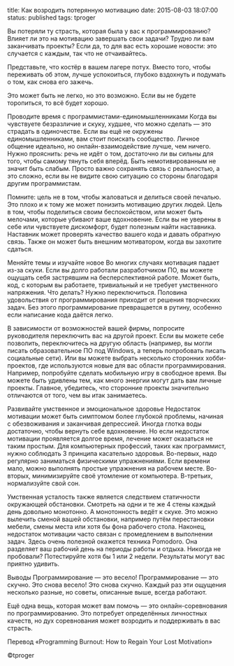 title: Как возродить потерянную мотивацию
date: 2015-08-03 18:07:00
status: published
tags: tproger

Вы потеряли ту страсть, которая была у вас к программированию? Влияет ли это на мотивацию завершать свои задачи? Трудно ли вам заканчивать проекты? Если да, то для вас есть хорошие новости: это случается с каждым, так что не отчаивайтесь.

Представьте, что костёр в вашем лагере потух. Вместо того, чтобы переживать об этом, лучше успокоиться, глубоко вздохнуть и подумать о том, как снова его зажечь.

Это может быть не легко, но это возможно. Если вы не будете торопиться, то всё будет хорошо.

Проводите время с программистами-единомышленниками
Когда вы чувствуете безразличие и скуку, худшее, что можно сделать — это страдать в одиночестве. Если вы ещё не окружены единомышленниками, вам стоит поискать сообщество. Личное общение идеально, но онлайн-взаимодействие лучше, чем ничего.
Нужно прояснить: речь не идёт о том, достаточно ли вы сильны для того, чтобы самому тянуть себя вперёд. Быть немотивированным не значит быть слабым. Просто важно сохранять связь с реальностью, а это сложно, если вы не видите свою ситуацию со стороны благодаря другим программистам.

Помните: цель не в том, чтобы жаловаться и делиться своей печалью. Это плохо и к тому же может понизить мотивацию других людей. Цель в том, чтобы поделиться своим беспокойством, или может быть мелочами, которые убивают ваше вдохновение.
Если вы не уверены в себе или чувствуете дискомфорт, будет полезным найти наставника. Наставник может проверять качество вашего кода и давать обратную связь. Также он может быть внешним мотиватором, когда вы захотите сдаться.

Меняйте темы и изучайте новое
Во многих случаях мотивация падает из-за скуки. Если вы долго работали разработчиком ПО, вы можете ощущать себя застрявшим на бесперспективной работе. Может быть, код, с которым вы работаете, тривиальный и не требует умственного напряжения.
Что делать? Нужно переключиться. Половина удовольствия от программирования приходит от решения творческих задач. Без этого программирование превращается в рутину, особенно если написание кода даётся легко.

В зависимости от возможностей вашей фирмы, попросите руководителя переключить вас на другой проект. Если вы можете себе позволить, переключитесь на другую область (например, вы могли писать образовательное ПО под Windows, а теперь попробовать писать социальные сети).
Или вы можете выбрать несколько сторонних хобби-проектов, где используются новые для вас области программирования. Например, попробуйте сделать мобильную игру в свободное время. Вы можете быть удивлены тем, как много энергии могут дать вам личные проекты. Главное, убедитесь, что сторонние проекты значительно отличаются от того, чем вы итак занимаетесь.

Развивайте умственное и эмоциональное здоровье
Недостаток мотивации может быть симптомом более глубокой проблемы, начиная с обезвоживания и заканчивая депрессией. Иногда глотка воды достаточно, чтобы вернуть себе вдохновение. Но если недостаток мотивации проявляется долгое время, лечение может оказаться не таким простым.
Для компьютерных профессий, таких как программист, нужно соблюдать 3 принципа касательно здоровья. Во-первых, надо регулярно заниматься физическими упражнениями. Если времени мало, можно выполнять простые упражнения на рабочем месте. Во-вторых, минимизируйте своё утомление от компьютера. В-третьих, нормализуйте свой сон.

Умственная усталость также является следствием статичности окружающей обстановки. Смотреть на одни и те же 4 стены каждый день довольно монотонно. А монотонность ведёт к скуке. Это можно вылечить сменой вашей обстановки, например путём перестановки мебели, смены места или хотя бы фона рабочего стола.
Наконец, недостаток мотивации часто связан с промедлением в выполнении задач. Здесь очень полезной окажется техника Pomodoro. Она разделяет ваш рабочий день на периоды работы и отдыха. Никогда не пробовали? Потестируйте хотя бы 1 или 2 недели. Результаты могут вас приятно удивить.

Выводы
Программирование — это весело! Программирование — это скучно. Это снова весело! Это снова скучно. Каждый раз эти ощущения несколько разные, но советы, описанные выше, всегда работают.

Ещё одна вещь, которая может вам помочь — это онлайн-соревнования по программированию. Это потребует определённых личностных качеств, но дух соревнования может возродить и поддерживать в вас страсть.

Перевод «Programming Burnout: How to Regain Your Lost Motivation»

©tproger
